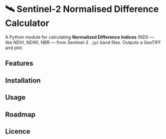# 🛰️ Sentinel-2 Normalised Difference Calculator

 A Python module for calculating **Normalized Difference Indices** (NDI) — like NDVI, NDWI, NBR — from Sentinel-2 `.jp2` band files. Outputs a GeoTIFF and plot.

 ## Features

 ## Installation

 ## Usage

 ## Roadmap

 ## Licence

